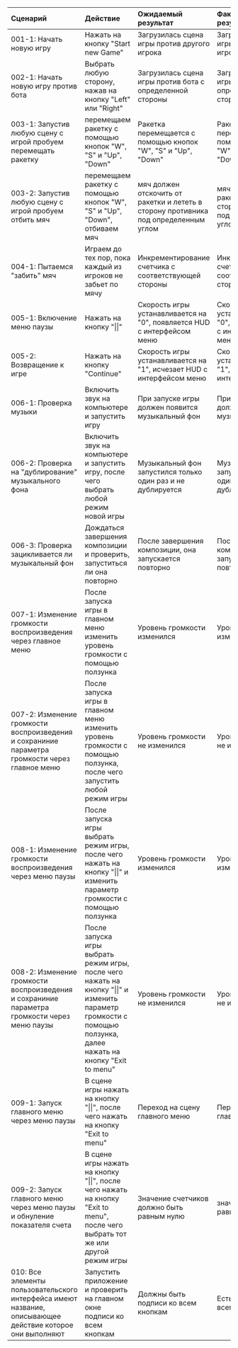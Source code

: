 |Сценарий|Действие|Ожидаемый результат|Фактический результат| Оценка|
|:---|:---|:---|:---|:---|
|001-1: Начать новую игру| Нажать на кнопку "Start new Game"|Загрузилась сцена игры против другого игрока|Загрузилась сцена игры против другого игрока|Прошёл|
|002-1: Начать новую игру против бота|Выбрать любую сторону, нажав на кнопку "Left" или "Right"|Загрузилась сцена игры против бота с определенной стороны |Загрузилась сцена игры против бота с определенной стороны|Прошёл|
|003-1: Запустив любую сцену с игрой пробуем перемещать ракетку| перемещаем ракетку с помощью кнопок "W", "S" и "Up", "Down"| Ракетка перемещается с помощью кнопок "W", "S" и "Up", "Down"|Ракетка перемещается с помощью кнопок "W", "S" и "Up", "Down"|Прошёл|
|003-2: Запустив любую сцену с игрой пробуем отбить мяч| перемещаем ракетку с помощью кнопок "W", "S" и "Up", "Down", отбиваем мяч|мяч должен отскочить от ракетки и лететь в сторону противника под определенным углом|мяч отскочит от ракетки и полетит в сторону противника под определенным углом|Прошёл|
|004-1:  Пытаемся "забить" мяч| Играем до тех пор, пока каждый из игроков не забьет по мячу|Инкрементирование счетчика с соответствующей стороны|Инкрементирование счетчика с соответствующей стороны|Прошёл|
|005-1: Включение меню паузы| Нажать на кнопку "\|\|" |Скорость игры устанавливается на "0", появляется HUD с интерфейсом меню |Скорость игры устанавливается на "0", появляется HUD с интерфейсов меню|Прошёл|
|005-2: Возвращение к игре| Нажать на кнопку "Continue" |Скорость игры устанавливается на "1", исчезает HUD с интерфейсом меню|Скорость игры устанавливается на "1", исчезает HUD с интерфейсом меню|Прошёл|
|006-1: Проверка музыки| Включить звук на компьютере и запустить игру|При запуске игры должен появится музыкальный фон |При запуске игры должен появится музыкальный фон |Прошёл|
|006-2: Проверка на "дублирование" музыкального фона| Включить звук на компьютере и запустить игру, после чего выбрать любой режим новой игры|Музыкальный фон запустился только один раз и не дублируется|Музыкальный фон запустился только один раз и не дублируется|Прошёл|
|006-3: Проверка зацикливается ли музыкальный фон| Дождаться завершения композиции и проверить, запуститься ли она повторно|После завершения композиции, она запускается повторно|После завершения композиции, она запускается повторно|Прошёл|
|007-1: Изменение громкости воспроизведения через главное меню| После запуска игры в главном меню изменить уровень громкости с помощью ползунка|Уровень громкости изменился|Уровень громкости изменился|Прошёл|
|007-2: Изменение громкости воспроизведения и сохраниние параметра громкости через главное меню|После запуска игры в главном меню изменить уровень громкости с помощью ползунка, после чего запустить любой режим игры|Уровень громкости не изменился|Уровень громкости не изменился|Прошёл|
|008-1: Изменение громкости воспроизведения через меню паузы|После запуска игры выбрать режим игры, после чего нажать на кнопку "\|\|" и изменить параметр громкости с помощью ползунка|Уровень громкости изменился|Уровень громкости изменился|Прошёл|
|008-2: Изменение громкости воспроизведения и сохраниние параметра громкости через меню паузы|После запуска игры выбрать режим игры, после чего нажать на кнопку "\|\|" и изменить параметр громкости с помощью ползунка, далее нажать на кнопку "Exit to menu"|Уровень громкости не изменился|Уровень громкости не изменился|Прошёл|
|009-1: Запуск главного меню через меню паузы|В сцене игры нажать на кнопку "\|\|", после чего нажать на кнопку "Exit to menu"|Переход на сцену главного меню|Переход на сцену главного меню|Прошёл|
|009-2: Запуск главного меню через меню паузы и обнуление показателя счета|В сцене игры нажать на кнопку "\|\|", после чего нажать на кнопку "Exit to menu", после чего выбрать тот же или другой режим игры|Значение счетчиков должно быть равным нулю|значение счетчиков равно нулю|Прошёл|
|010: Все элементы пользовательского интерфейса имеют название, описывающее действие которое они выполняют|Запустить приложение и проверить на главном окне подписи ко всем кнопкам|Должны быть подписи ко всем кнопкам|Есть подписи ко всем кнопкам|Прошёл|
